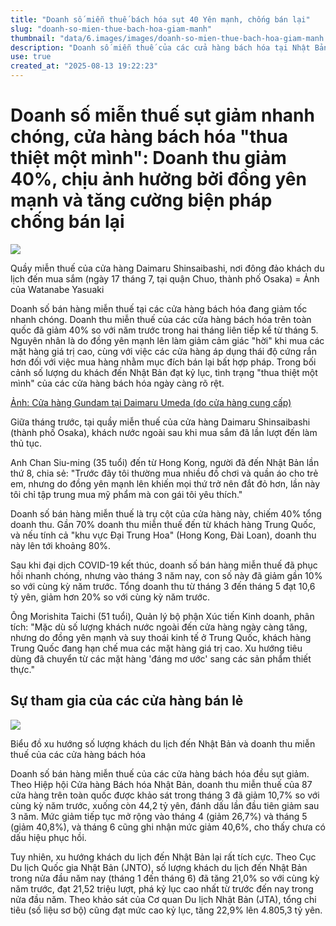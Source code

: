 ```yaml
---
title: "Doanh số miễn thuế bách hóa sụt 40 Yên mạnh, chống bán lại"
slug: "doanh-so-mien-thue-bach-hoa-giam-manh"
thumbnail: "data/6.images/images/doanh-so-mien-thue-bach-hoa-giam-manh.webp"
description: "Doanh số miễn thuế của các cửa hàng bách hóa tại Nhật Bản giảm mạnh 40 do đồng yên mạnh lên và các biện pháp chống bán lại được tăng cường, dù lượng khách du lịch vẫn tăng kỷ lục."
use: true
created_at: "2025-08-13 19:22:23"
---
```


# Doanh số miễn thuế sụt giảm nhanh chóng, cửa hàng bách hóa "thua thiệt một mình": Doanh thu giảm 40%, chịu ảnh hưởng bởi đồng yên mạnh và tăng cường biện pháp chống bán lại

![](/images/20250813-00010004-yomosaka-000-1-view.webp)

Quầy miễn thuế của cửa hàng Daimaru Shinsaibashi, nơi đông đảo khách du lịch đến mua sắm (ngày 17 tháng 7, tại quận Chuo, thành phố Osaka) = Ảnh của Watanabe Yasuaki

Doanh số bán hàng miễn thuế tại các cửa hàng bách hóa đang giảm tốc nhanh chóng. Doanh thu miễn thuế của các cửa hàng bách hóa trên toàn quốc đã giảm 40% so với năm trước trong hai tháng liên tiếp kể từ tháng 5. Nguyên nhân là do đồng yên mạnh lên làm giảm cảm giác "hời" khi mua các mặt hàng giá trị cao, cùng với việc các cửa hàng áp dụng thái độ cứng rắn hơn đối với việc mua hàng nhằm mục đích bán lại bất hợp pháp. Trong bối cảnh số lượng du khách đến Nhật Bản đạt kỷ lục, tình trạng "thua thiệt một mình" của các cửa hàng bách hóa ngày càng rõ rệt.

[Ảnh: Cửa hàng Gundam tại Daimaru Umeda (do cửa hàng cung cấp)](https://www.yomiuri.co.jp/pluralphoto/20250812-OYO1I50012/)

Giữa tháng trước, tại quầy miễn thuế của cửa hàng Daimaru Shinsaibashi (thành phố Osaka), khách nước ngoài sau khi mua sắm đã lần lượt đến làm thủ tục.

Anh Chan Siu-ming (35 tuổi) đến từ Hong Kong, người đã đến Nhật Bản lần thứ 8, chia sẻ: "Trước đây tôi thường mua nhiều đồ chơi và quần áo cho trẻ em, nhưng do đồng yên mạnh lên khiến mọi thứ trở nên đắt đỏ hơn, lần này tôi chỉ tập trung mua mỹ phẩm mà con gái tôi yêu thích."

Doanh số bán hàng miễn thuế là trụ cột của cửa hàng này, chiếm 40% tổng doanh thu. Gần 70% doanh thu miễn thuế đến từ khách hàng Trung Quốc, và nếu tính cả "khu vực Đại Trung Hoa" (Hong Kong, Đài Loan), doanh thu này lên tới khoảng 80%.

Sau khi đại dịch COVID-19 kết thúc, doanh số bán hàng miễn thuế đã phục hồi nhanh chóng, nhưng vào tháng 3 năm nay, con số này đã giảm gần 10% so với cùng kỳ năm trước. Tổng doanh thu từ tháng 3 đến tháng 5 đạt 10,6 tỷ yên, giảm hơn 20% so với cùng kỳ năm trước.

Ông Morishita Taichi (51 tuổi), Quản lý bộ phận Xúc tiến Kinh doanh, phân tích: "Mặc dù số lượng khách nước ngoài đến cửa hàng ngày càng tăng, nhưng do đồng yên mạnh và suy thoái kinh tế ở Trung Quốc, khách hàng Trung Quốc đang hạn chế mua các mặt hàng giá trị cao. Xu hướng tiêu dùng đã chuyển từ các mặt hàng 'đáng mơ ước' sang các sản phẩm thiết thực."

## Sự tham gia của các cửa hàng bán lẻ

![](/images/20250813-00010004-yomosaka-001-1-view.webp)

Biểu đồ xu hướng số lượng khách du lịch đến Nhật Bản và doanh thu miễn thuế của các cửa hàng bách hóa

Doanh số bán hàng miễn thuế của các cửa hàng bách hóa đều sụt giảm. Theo Hiệp hội Cửa hàng Bách hóa Nhật Bản, doanh thu miễn thuế của 87 cửa hàng trên toàn quốc được khảo sát trong tháng 3 đã giảm 10,7% so với cùng kỳ năm trước, xuống còn 44,2 tỷ yên, đánh dấu lần đầu tiên giảm sau 3 năm. Mức giảm tiếp tục mở rộng vào tháng 4 (giảm 26,7%) và tháng 5 (giảm 40,8%), và tháng 6 cũng ghi nhận mức giảm 40,6%, cho thấy chưa có dấu hiệu phục hồi.

Tuy nhiên, xu hướng khách du lịch đến Nhật Bản lại rất tích cực. Theo Cục Du lịch Quốc gia Nhật Bản (JNTO), số lượng khách du lịch đến Nhật Bản trong nửa đầu năm nay (tháng 1 đến tháng 6) đã tăng 21,0% so với cùng kỳ năm trước, đạt 21,52 triệu lượt, phá kỷ lục cao nhất từ trước đến nay trong nửa đầu năm. Theo khảo sát của Cơ quan Du lịch Nhật Bản (JTA), tổng chi tiêu (số liệu sơ bộ) cũng đạt mức cao kỷ lục, tăng 22,9% lên 4.805,3 tỷ yên.